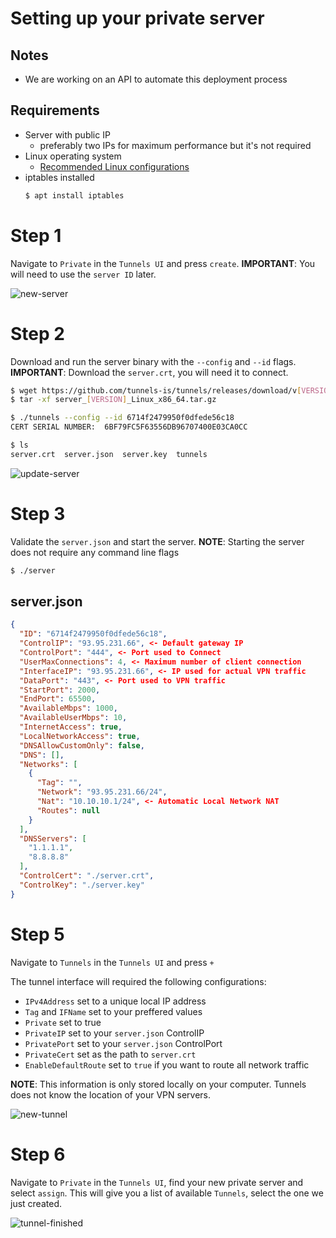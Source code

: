 # Setting up your private server
## Notes
 - We are working on an API to automate this deployment process

## Requirements 
 - Server with public IP 
    - preferably two IPs for maximum performance but it's not required
 - Linux operating system 
    - [Recommended Linux configurations](https://tunnels.is/#/docs/Linux%20Configs)
 - iptables installed
    ```bash
    $ apt install iptables
    ```

# Step 1 
Navigate to `Private` in the `Tunnels UI` and press `create`.
<b>IMPORTANT</b>: You will need to use the `server ID` later.

![new-server](https://raw.githubusercontent.com/tunnels-is/media/master/v3/guides/new-private-server/server-new.png)

# Step 2
Download and run the server binary with the `--config` and `--id` flags.
<b>IMPORTANT</b>: Download the `server.crt`, you will need it to connect.

```bash
$ wget https://github.com/tunnels-is/tunnels/releases/download/v[VERSION]/server_[VERSION]_Linux_x86_64.tar.gz
$ tar -xf server_[VERSION]_Linux_x86_64.tar.gz

$ ./tunnels --config --id 6714f2479950f0dfede56c18
CERT SERIAL NUMBER:  6BF79FC5F63556DB96707400E03CA0CC

$ ls
server.crt  server.json  server.key  tunnels
```

![update-server](https://raw.githubusercontent.com/tunnels-is/media/master/v3/guides/new-private-server/server-update-serial.png)

# Step 3
Validate the `server.json` and start the server.
<b>NOTE</b>: Starting the server does not require any command line flags

```bash
$ ./server
```

## server.json
```json
{
  "ID": "6714f2479950f0dfede56c18",
  "ControlIP": "93.95.231.66", <- Default gateway IP
  "ControlPort": "444", <- Port used to Connect
  "UserMaxConnections": 4, <- Maximum number of client connection
  "InterfaceIP": "93.95.231.66", <- IP used for actual VPN traffic
  "DataPort": "443", <- Port used to VPN traffic
  "StartPort": 2000,
  "EndPort": 65500,
  "AvailableMbps": 1000,
  "AvailableUserMbps": 10,
  "InternetAccess": true,
  "LocalNetworkAccess": true,
  "DNSAllowCustomOnly": false,
  "DNS": [],
  "Networks": [
    {
      "Tag": "",
      "Network": "93.95.231.66/24",
      "Nat": "10.10.10.1/24", <- Automatic Local Network NAT
      "Routes": null
    }
  ],
  "DNSServers": [
    "1.1.1.1",
    "8.8.8.8"
  ],
  "ControlCert": "./server.crt",
  "ControlKey": "./server.key"
}
```

# Step 5
Navigate to `Tunnels` in the `Tunnels UI` and press `+`

The tunnel interface will required the following configurations:
 - `IPv4Address` set to a unique local IP address
 - `Tag` and `IFName` set to your preffered values
 - `Private` set to true
 - `PrivateIP` set to your `server.json` ControlIP 
 - `PrivatePort` set to your `server.json` ControlPort 
 - `PrivateCert` set as the path to `server.crt` 
 - `EnableDefaultRoute` set to `true` if you want to route all network traffic

<b>NOTE</b>: This information is only stored locally on your computer. Tunnels does not know the location of your VPN servers.

![new-tunnel](https://raw.githubusercontent.com/tunnels-is/media/master/v3/guides/new-private-server/new-tunnel.png)

# Step 6
Navigate to `Private` in the `Tunnels UI`, find your new private server and select `assign`.
This will give you a list of available `Tunnels`, select the one we just created.

![tunnel-finished](https://raw.githubusercontent.com/tunnels-is/media/master/v3/guides/new-private-server/tunnel-finished.png)
